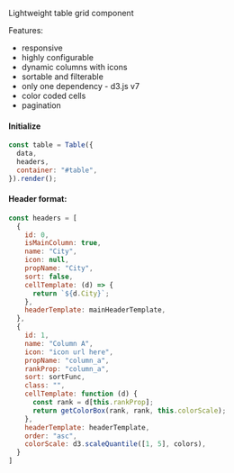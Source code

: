 Lightweight table grid component

Features: 
* responsive
* highly configurable
* dynamic columns with icons
* sortable and filterable
* only one dependency - d3.js v7
* color coded cells
* pagination

#### Initialize

```javascript
const table = Table({
  data,
  headers,
  container: "#table",
}).render();
```

#### Header format:

```javascript
const headers = [
  {
    id: 0,
    isMainColumn: true,
    name: "City",
    icon: null,
    propName: "City",
    sort: false,
    cellTemplate: (d) => {
      return `${d.City}`;
    },
    headerTemplate: mainHeaderTemplate,
  },
  {
    id: 1,
    name: "Column A",
    icon: "icon url here",
    propName: "column_a",
    rankProp: "column_a",
    sort: sortFunc,
    class: "",
    cellTemplate: function (d) {
      const rank = d[this.rankProp];
      return getColorBox(rank, rank, this.colorScale);
    },
    headerTemplate: headerTemplate,
    order: "asc",
    colorScale: d3.scaleQuantile([1, 5], colors),
  }
]
```